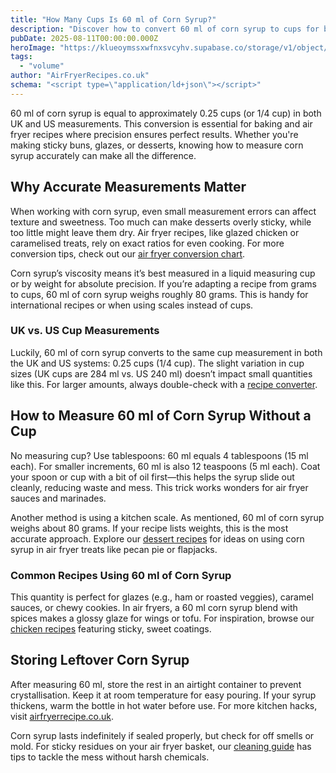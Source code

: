```yaml
---
title: "How Many Cups Is 60 ml of Corn Syrup?"
description: "Discover how to convert 60 ml of corn syrup to cups for baking and air fryer recipes. Perfect measurements every time!"
pubDate: 2025-08-11T00:00:00.000Z
heroImage: "https://klueoymssxwfnxsvcyhv.supabase.co/storage/v1/object/public/md/how-many-cups-is-60-ml-of-corn-syrup-ae246f3b.webp"
tags:
  - "volume"
author: "AirFryerRecipes.co.uk"
schema: "<script type=\"application/ld+json\"></script>"
---
```


<p>60 ml of corn syrup is equal to approximately 0.25 cups (or 1/4 cup) in both UK and US measurements. This conversion is essential for baking and air fryer recipes where precision ensures perfect results. Whether you're making sticky buns, glazes, or desserts, knowing how to measure corn syrup accurately can make all the difference.</p>

<h2>Why Accurate Measurements Matter</h2>  
<p>When working with corn syrup, even small measurement errors can affect texture and sweetness. Too much can make desserts overly sticky, while too little might leave them dry. Air fryer recipes, like glazed chicken or caramelised treats, rely on exact ratios for even cooking. For more conversion tips, check out our <a href=https://www.airfryerrecipe.co.uk/air-fryer-conversion-chart>air fryer conversion chart</a>.</p>  

<p>Corn syrup’s viscosity means it’s best measured in a liquid measuring cup or by weight for absolute precision. If you’re adapting a recipe from grams to cups, 60 ml of corn syrup weighs roughly 80 grams. This is handy for international recipes or when using scales instead of cups.</p>  

<h3>UK vs. US Cup Measurements</h3>  
<p>Luckily, 60 ml of corn syrup converts to the same cup measurement in both the UK and US systems: 0.25 cups (1/4 cup). The slight variation in cup sizes (UK cups are 284 ml vs. US 240 ml) doesn’t impact small quantities like this. For larger amounts, always double-check with a <a href=https://www.airfryerrecipe.co.uk/recipes>recipe converter</a>.</p>  

<h2>How to Measure 60 ml of Corn Syrup Without a Cup</h2>  
<p>No measuring cup? Use tablespoons: 60 ml equals 4 tablespoons (15 ml each). For smaller increments, 60 ml is also 12 teaspoons (5 ml each). Coat your spoon or cup with a bit of oil first—this helps the syrup slide out cleanly, reducing waste and mess. This trick works wonders for air fryer sauces and marinades.</p>  

<p>Another method is using a kitchen scale. As mentioned, 60 ml of corn syrup weighs about 80 grams. If your recipe lists weights, this is the most accurate approach. Explore our <a href=https://www.airfryerrecipe.co.uk/recipe-category/dessert>dessert recipes</a> for ideas on using corn syrup in air fryer treats like pecan pie or flapjacks.</p>  

<h3>Common Recipes Using 60 ml of Corn Syrup</h3>  
<p>This quantity is perfect for glazes (e.g., ham or roasted veggies), caramel sauces, or chewy cookies. In air fryers, a 60 ml corn syrup blend with spices makes a glossy glaze for wings or tofu. For inspiration, browse our <a href=https://www.airfryerrecipe.co.uk/recipe-category/chicken>chicken recipes</a> featuring sticky, sweet coatings.</p>  

<h2>Storing Leftover Corn Syrup</h2>  
<p>After measuring 60 ml, store the rest in an airtight container to prevent crystallisation. Keep it at room temperature for easy pouring. If your syrup thickens, warm the bottle in hot water before use. For more kitchen hacks, visit <a href=https://www.airfryerrecipe.co.uk/>airfryerrecipe.co.uk</a>.</p>  

<p>Corn syrup lasts indefinitely if sealed properly, but check for off smells or mold. For sticky residues on your air fryer basket, our <a href=https://www.airfryerrecipe.co.uk/air-fryer-cleaner>cleaning guide</a> has tips to tackle the mess without harsh chemicals.</p>
